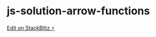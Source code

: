 # js-solution-arrow-functions

[Edit on StackBlitz ⚡️](https://stackblitz.com/edit/js-solution-arrow-functions)